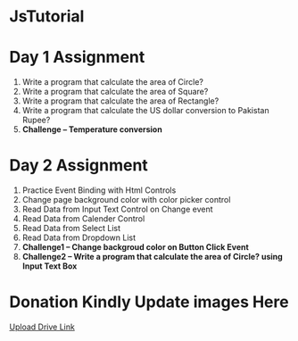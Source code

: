 # JsTutorial
#  Day 1 Assignment
   1.   Write a program that calculate the area of Circle?
   2.   Write a program that calculate the area of Square?
   3.   Write a program that calculate the area of Rectangle?
   4.   Write a program that calculate the US dollar conversion to Pakistan Rupee?
   5.   **Challenge – Temperature conversion** 
  
# Day 2 Assignment
   1. Practice Event Binding with Html Controls
   2. Change page background color with color picker control
   3. Read Data from Input Text Control on Change event
   4. Read Data from Calender Control
   5. Read Data from Select List
   6. Read Data from Dropdown List
   7. **Challenge1 – Change backgroud color on Button Click Event**
   8. **Challenge2 – Write a program that calculate the area of Circle? using Input Text Box**

# Donation Kindly Update  images Here
[Upload Drive Link](https://drive.google.com/drive/folders/1QjNzaIiwLu0a5mOQ3nz9XGkB9H6gBQB2?usp=sharing)
